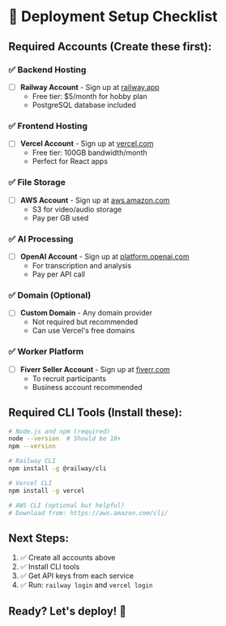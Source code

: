 # 🚀 Deployment Setup Checklist

## Required Accounts (Create these first):

### ✅ Backend Hosting
- [ ] **Railway Account** - Sign up at [railway.app](https://railway.app)
  - Free tier: $5/month for hobby plan
  - PostgreSQL database included

### ✅ Frontend Hosting  
- [ ] **Vercel Account** - Sign up at [vercel.com](https://vercel.com)
  - Free tier: 100GB bandwidth/month
  - Perfect for React apps

### ✅ File Storage
- [ ] **AWS Account** - Sign up at [aws.amazon.com](https://aws.amazon.com)
  - S3 for video/audio storage
  - Pay per GB used

### ✅ AI Processing
- [ ] **OpenAI Account** - Sign up at [platform.openai.com](https://platform.openai.com)
  - For transcription and analysis
  - Pay per API call

### ✅ Domain (Optional)
- [ ] **Custom Domain** - Any domain provider
  - Not required but recommended
  - Can use Vercel's free domains

### ✅ Worker Platform
- [ ] **Fiverr Seller Account** - Sign up at [fiverr.com](https://fiverr.com)
  - To recruit participants
  - Business account recommended

## Required CLI Tools (Install these):

```bash
# Node.js and npm (required)
node --version  # Should be 18+
npm --version

# Railway CLI
npm install -g @railway/cli

# Vercel CLI  
npm install -g vercel

# AWS CLI (optional but helpful)
# Download from: https://aws.amazon.com/cli/
```

## Next Steps:
1. ✅ Create all accounts above
2. ✅ Install CLI tools
3. ✅ Get API keys from each service
4. ✅ Run: `railway login` and `vercel login`

## Ready? Let's deploy! 🚀